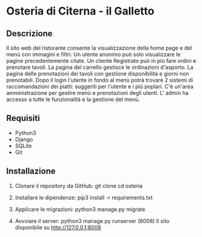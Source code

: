 # Osteria di Citerna - il Galletto

## Descrizione
Il sito web del ristorante consente la visualizzazione della home page e del menù con immagini e filtri. Un utente anonimo può solo visualizzare le pagine precedentemente citate.
Un cliente Registrato può in più fare ordini e prenotare tavoli. La pagina del carrello gestisce le ordinazioni d'asporto. La pagina delle prenotazioni dei tavoli con gestione disponibilità e giorni non prenotabili. Dopo il login l'utente in fondo al menù potrà trovare 2 sistemi di raccomandazioni dei piatti: suggeriti per l'utente e i più poplari. C'è un'area amministrazione per gestire menù e prenotazioni degli utenti. L' admin ha accesso a tutte le funzionalità e la gestione del menù.



## Requisiti

- Python3
- Django
- SQLite
- Git


## Installazione

1. Clonare il repository da GitHub:
    git clone 
    cd osteria

2. Installare le dipendenze:
    pip3 install -r requirements.txt

3. Applicare le migrazioni:
    python3 manage.py migrate

4. Avvviare il server:
    python3 manage.py runserver (8008)
    Il sito disponibile su http://127.0.0.1:8008
